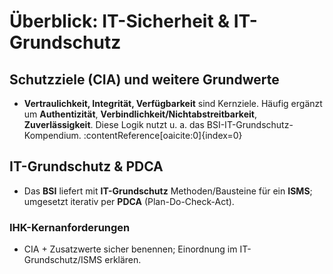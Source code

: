 # Überblick: IT-Sicherheit & IT-Grundschutz

## Schutzziele (CIA) und weitere Grundwerte
- **Vertraulichkeit, Integrität, Verfügbarkeit** sind Kernziele. Häufig ergänzt um **Authentizität**, **Verbindlichkeit/Nichtabstreitbarkeit**, **Zuverlässigkeit**. Diese Logik nutzt u. a. das BSI-IT-Grundschutz-Kompendium. :contentReference[oaicite:0]{index=0}

## IT-Grundschutz & PDCA
- Das **BSI** liefert mit **IT-Grundschutz** Methoden/Bausteine für ein **ISMS**; umgesetzt iterativ per **PDCA** (Plan-Do-Check-Act). 

### IHK-Kernanforderungen
- CIA + Zusatzwerte sicher benennen; Einordnung im IT-Grundschutz/ISMS erklären. 
